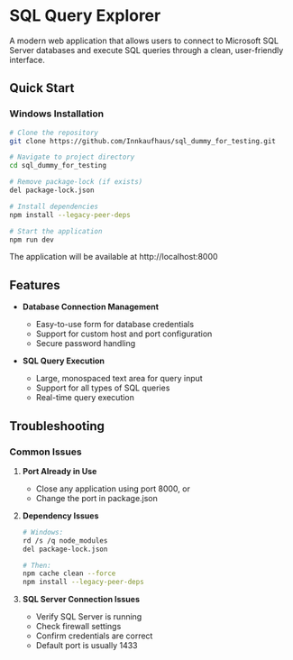 # SQL Query Explorer

A modern web application that allows users to connect to Microsoft SQL Server databases and execute SQL queries through a clean, user-friendly interface.

## Quick Start

### Windows Installation

```bash
# Clone the repository
git clone https://github.com/Innkaufhaus/sql_dummy_for_testing.git

# Navigate to project directory
cd sql_dummy_for_testing

# Remove package-lock (if exists)
del package-lock.json

# Install dependencies
npm install --legacy-peer-deps

# Start the application
npm run dev
```

The application will be available at http://localhost:8000

## Features

- **Database Connection Management**
  - Easy-to-use form for database credentials
  - Support for custom host and port configuration
  - Secure password handling

- **SQL Query Execution**
  - Large, monospaced text area for query input
  - Support for all types of SQL queries
  - Real-time query execution

## Troubleshooting

### Common Issues

1. **Port Already in Use**
   - Close any application using port 8000, or
   - Change the port in package.json

2. **Dependency Issues**
   ```bash
   # Windows:
   rd /s /q node_modules
   del package-lock.json

   # Then:
   npm cache clean --force
   npm install --legacy-peer-deps
   ```

3. **SQL Server Connection Issues**
   - Verify SQL Server is running
   - Check firewall settings
   - Confirm credentials are correct
   - Default port is usually 1433
